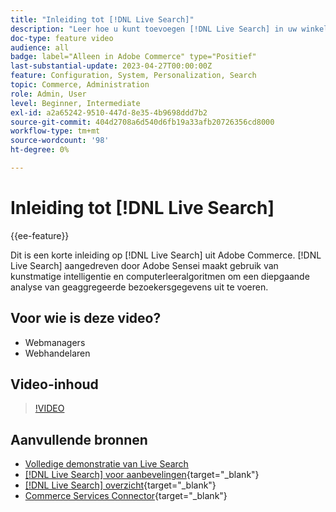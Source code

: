 ```yaml
---
title: "Inleiding tot [!DNL Live Search]"
description: "Leer hoe u kunt toevoegen [!DNL Live Search] in uw winkel en produceer zeer boeiende, relevante en gepersonaliseerde boodschappenervaringen."
doc-type: feature video
audience: all
badge: label="Alleen in Adobe Commerce" type="Positief"
last-substantial-update: 2023-04-27T00:00:00Z
feature: Configuration, System, Personalization, Search
topic: Commerce, Administration
role: Admin, User
level: Beginner, Intermediate
exl-id: a2a65242-9510-447d-8e35-4b9698ddd7b2
source-git-commit: 404d2708a6d540d6fb19a33afb20726356cd8000
workflow-type: tm+mt
source-wordcount: '98'
ht-degree: 0%

---
```


# Inleiding tot [!DNL Live Search]

{{ee-feature}}

Dit is een korte inleiding op [!DNL Live Search] uit Adobe Commerce. [!DNL Live Search] aangedreven door Adobe Sensei maakt gebruik van kunstmatige intelligentie en computerleeralgoritmen om een diepgaande analyse van geaggregeerde bezoekersgegevens uit te voeren.

## Voor wie is deze video?

- Webmanagers
- Webhandelaren

## Video-inhoud

>[!VIDEO](https://video.tv.adobe.com/v/3418797?learn=on)


## Aanvullende bronnen

- [Volledige demonstratie van Live Search](./live-search-full-demonstration.md)
- [[!DNL Live Search] voor aanbevelingen](https://experienceleague.adobe.com/docs/commerce-learn/tutorials/marketing/live-search-recommendations.html){target="_blank"}
- [[!DNL Live Search] overzicht](https://experienceleague.adobe.com/docs/commerce-merchant-services/live-search/overview.html){target="_blank"}
- [Commerce Services Connector](https://experienceleague.adobe.com/docs/commerce-merchant-services/user-guides/integration-services/saas.html){target="_blank"}
